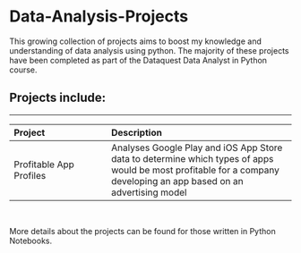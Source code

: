 # Data-Analysis-Projects
This growing collection of projects aims to boost my knowledge and understanding of data analysis using python. The majority of these projects have been completed as part of the Dataquest Data Analyst in Python course.

## Projects include:

---------------------------------------------------------------------
| <spam style = padding-right:100px>Project</spam>  | Description   |
| :---                                              | :----         |
| Profitable App Profiles                           | Analyses Google Play and iOS App Store data to determine which types of apps would be most profitable for a company developing an app based on an advertising model |

<div style= padding-top:30px>More details about the projects can be found for those written in Python Notebooks.</div>
